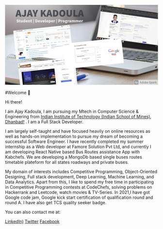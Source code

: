 
![alt text](https://github.com/AjayKadoula/AjayKadoula/blob/0078af4dbbd1139f93cecdd65045dfdfd2668f83/ak_bg.png)

#Welcome  👋

Hi there! 

I am Ajay Kadoula, I am pursuing my Mtech in Computer Science & Engineering from [Indian Institute of Technology (Indian School of Mines), Dhanbad!](https://iitism.ac.in/) . I am a Full Stack Developer.

I am largely self-taught and have focused heavily on online resources as well as hands-on implementation to pursue my dream of becoming a successful Software Engineer. I have recently completed my summer internship as a Web developer at Famore Solution Pvt Ltd, and currently I am developing React Native based Bus Routes assistance App with Kabchefs. We are developing a MongoDb based single buses routes timetable plateform for all states roadways and private buses.

My domain of interests includes Competitive Programming, Object-Oriented Designing, Full stack development, Deep Learning, Machine Learning, and Data Analytics. Apart from this, I like to spend my free time in participating in Competitive Programming contests at CodeChefs, solving problems on Hackerrank and Leetcode, watch movies & TV-Series. In 2021,I have got Google code jam, Google kick start certification of qualification round and round A. I have also get TCS quality seeker badge.



You can also contact me at:

[LinkedIn)](https://www.linkedin.com/in/ajaykadoula/) 
[Twitter](https://stackoverflow.com/users/9614482/ajay-kadoula) 
[Facebook](https://www.facebook.com/ajay.kadoula.39/) 
